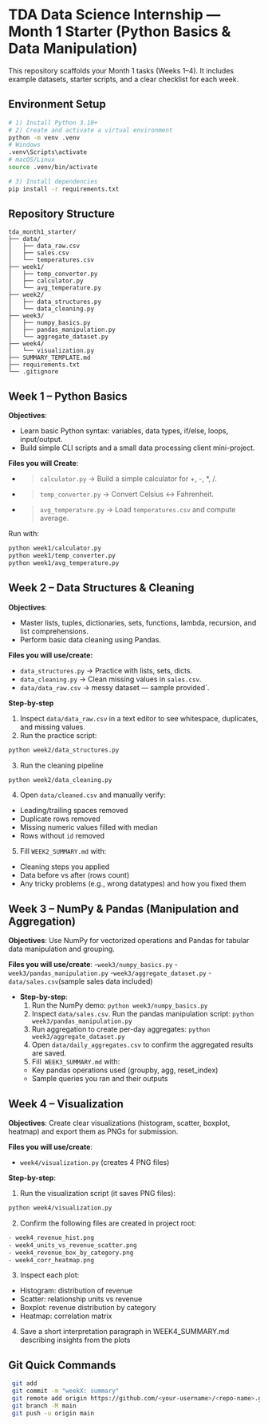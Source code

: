 # TDA Data Science Internship — Month 1 Starter (Python Basics & Data Manipulation)

This repository scaffolds your Month 1 tasks (Weeks 1–4). It includes example datasets, starter scripts, and a clear checklist for each week.

## Environment Setup
```bash
# 1) Install Python 3.10+
# 2) Create and activate a virtual environment
python -m venv .venv
# Windows
.venv\Scripts\activate
# macOS/Linux
source .venv/bin/activate

# 3) Install dependencies
pip install -r requirements.txt
```

## Repository Structure
```
tda_month1_starter/
├── data/
│   ├── data_raw.csv          
│   ├── sales.csv             
│   └── temperatures.csv      
├── week1/
│   ├── temp_converter.py
│   ├── calculator.py
│   └── avg_temperature.py
├── week2/
│   ├── data_structures.py
│   └── data_cleaning.py
├── week3/
│   ├── numpy_basics.py
│   ├── pandas_manipulation.py
│   └── aggregate_dataset.py
├── week4/
│   └── visualization.py
├── SUMMARY_TEMPLATE.md
├── requirements.txt
└── .gitignore
```

## Week 1 – Python Basics

**Objectives**:
- Learn basic Python syntax: variables, data types, if/else, loops, input/output.
- Build simple CLI scripts and a small data processing client mini-project.
  
**Files you will Create**:
 - > `calculator.py` → Build a simple calculator for +, -, *, /.
 - > `temp_converter.py` → Convert Celsius ↔ Fahrenheit.
 - > `avg_temperature.py` → Load `temperatures.csv` and compute average.

 Run with:
```bash
python week1/calculator.py
python week1/temp_converter.py
python week1/avg_temperature.py
```

## Week 2 – Data Structures & Cleaning
 **Objectives**:
  -  Master lists, tuples, dictionaries, sets, functions, lambda, recursion, and list comprehensions.
  -  Perform basic data cleaning using Pandas.
  
  **Files you will use/create:**
   -  `data_structures.py` → Practice with lists, sets, dicts.
   -  `data_cleaning.py` → Clean missing values in `sales.csv`.
   -  `data/data_raw.csv` → messy dataset — sample provided`.

  **Step-by-step**
  1. Inspect `data/data_raw.csv` in a text editor to see whitespace, duplicates, and missing values.
  2. Run the practice script:
```bash
python week2/data_structures.py
````
  3. Run the cleaning pipeline
```bash  
python week2/data_cleaning.py
```
  4. Open `data/cleaned.csv` and manually verify:
   - Leading/trailing spaces removed
   - Duplicate rows removed
   - Missing numeric values filled with median
   - Rows without `id` removed
  5. Fill `WEEK2_SUMMARY.md` with:
   - Cleaning steps you applied
   - Data before vs after (rows count)
   - Any tricky problems (e.g., wrong datatypes) and how you fixed them

## Week 3 – NumPy & Pandas (Manipulation and Aggregation)

  **Objectives**: Use NumPy for vectorized operations and Pandas for tabular data manipulation and grouping.
  
  **Files you will use/create**: 
    -`week3/numpy_basics.py`
    -`week3/pandas_manipulation.py`
    -`week3/aggregate_dataset.py`
    -`data/sales.csv`(sample sales data included)
    
- **Step-by-step**:
  1. Run the NumPy demo:
    `python week3/numpy_basics.py`
  2. Inspect `data/sales.csv`. Run the pandas manipulation script:
     `python week3/pandas_manipulation.py`
  3. Run aggregation to create per-day aggregates:
     `python week3/aggregate_dataset.py`
  4. Open `data/daily_aggregates.csv` to confirm the aggregated results are saved.
  5. Fill` WEEK3_SUMMARY.md` with:
    - Key pandas operations used (groupby, agg, reset_index)
    - Sample queries you ran and their outputs


## Week 4 – Visualization
 **Objectives**: 
   Create clear visualizations (histogram, scatter, boxplot, heatmap) and export them as PNGs for submission.

 **Files you will use/create**: 
   - `week4/visualization.py` (creates 4 PNG files)

**Step-by-step**:
  1. Run the visualization script (it saves PNG files):
```bash
python week4/visualization.py
```
  2. Confirm the following files are created in project root:
 ```bash
- week4_revenue_hist.png
- week4_units_vs_revenue_scatter.png
- week4_revenue_box_by_category.png
- week4_corr_heatmap.png
 ```
  3. Inspect each plot:
   - Histogram: distribution of revenue
   - Scatter: relationship units vs revenue
   - Boxplot: revenue distribution by category
   - Heatmap: correlation matrix
  4. Save a short interpretation paragraph in WEEK4_SUMMARY.md describing insights from the plots


## Git Quick Commands
```bash
 git add
 git commit -m "weekX: summary"
 git remote add origin https://github.com/<your-username>/<repo-name>.git
 git branch -M main
 git push -u origin main
```
